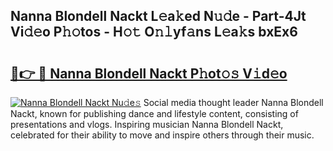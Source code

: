 ## Nanna Blondell Nackt L𝚎a𝚔ed N𝚞𝚍e - Part-4Jt Vi𝚍𝚎o P𝚑𝚘tos - H𝚘𝚝 O𝚗𝚕yf𝚊ns L𝚎a𝚔s bxEx6

# <h2><a href="http://kfeskx7.oniu.top/?m=Nanna+Blondell+Nackt">🔗👉 🔴 Nanna Blondell Nackt P𝚑ot𝚘𝚜 V𝚒d𝚎o</a></h2>

[![Nanna Blondell Nackt Nu𝚍e𝚜](https://i.imgur.com/0qMVB7G.gif)](http://kfeskx7.oniu.top/?m=Nanna+Blondell+Nackt)
Social media thought leader Nanna Blondell Nackt, known for publishing dance and lifestyle content, consisting of presentations and vlogs. Inspiring musician Nanna Blondell Nackt, celebrated for their ability to move and inspire others through their music.  
